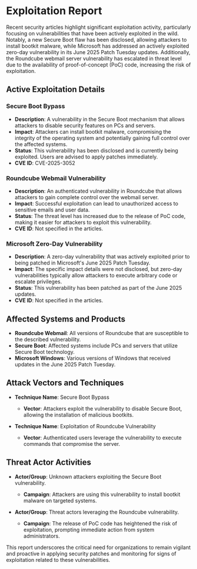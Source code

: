 # Exploitation Report

Recent security articles highlight significant exploitation activity, particularly focusing on vulnerabilities that have been actively exploited in the wild. Notably, a new Secure Boot flaw has been disclosed, allowing attackers to install bootkit malware, while Microsoft has addressed an actively exploited zero-day vulnerability in its June 2025 Patch Tuesday updates. Additionally, the Roundcube webmail server vulnerability has escalated in threat level due to the availability of proof-of-concept (PoC) code, increasing the risk of exploitation.

## Active Exploitation Details

### Secure Boot Bypass
- **Description**: A vulnerability in the Secure Boot mechanism that allows attackers to disable security features on PCs and servers.
- **Impact**: Attackers can install bootkit malware, compromising the integrity of the operating system and potentially gaining full control over the affected systems.
- **Status**: This vulnerability has been disclosed and is currently being exploited. Users are advised to apply patches immediately.
- **CVE ID**: CVE-2025-3052

### Roundcube Webmail Vulnerability
- **Description**: An authenticated vulnerability in Roundcube that allows attackers to gain complete control over the webmail server.
- **Impact**: Successful exploitation can lead to unauthorized access to sensitive emails and user data.
- **Status**: The threat level has increased due to the release of PoC code, making it easier for attackers to exploit this vulnerability.
- **CVE ID**: Not specified in the articles.

### Microsoft Zero-Day Vulnerability
- **Description**: A zero-day vulnerability that was actively exploited prior to being patched in Microsoft's June 2025 Patch Tuesday.
- **Impact**: The specific impact details were not disclosed, but zero-day vulnerabilities typically allow attackers to execute arbitrary code or escalate privileges.
- **Status**: This vulnerability has been patched as part of the June 2025 updates.
- **CVE ID**: Not specified in the articles.

## Affected Systems and Products

- **Roundcube Webmail**: All versions of Roundcube that are susceptible to the described vulnerability.
- **Secure Boot**: Affected systems include PCs and servers that utilize Secure Boot technology.
- **Microsoft Windows**: Various versions of Windows that received updates in the June 2025 Patch Tuesday.

## Attack Vectors and Techniques

- **Technique Name**: Secure Boot Bypass
  - **Vector**: Attackers exploit the vulnerability to disable Secure Boot, allowing the installation of malicious bootkits.

- **Technique Name**: Exploitation of Roundcube Vulnerability
  - **Vector**: Authenticated users leverage the vulnerability to execute commands that compromise the server.

## Threat Actor Activities

- **Actor/Group**: Unknown attackers exploiting the Secure Boot vulnerability.
  - **Campaign**: Attackers are using this vulnerability to install bootkit malware on targeted systems.

- **Actor/Group**: Threat actors leveraging the Roundcube vulnerability.
  - **Campaign**: The release of PoC code has heightened the risk of exploitation, prompting immediate action from system administrators.

This report underscores the critical need for organizations to remain vigilant and proactive in applying security patches and monitoring for signs of exploitation related to these vulnerabilities.